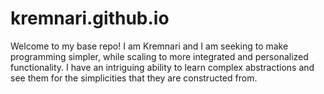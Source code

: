 # kremnari.github.io

Welcome to my base repo!  I am Kremnari and I am seeking to make programming simpler, while scaling to more integrated and personalized functionality.
I have an intriguing ability to learn complex abstractions and see them for the simplicities that they are constructed from.
